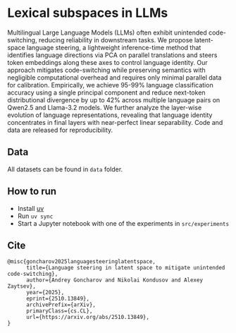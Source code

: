 # Lexical subspaces in LLMs

Multilingual Large Language Models (LLMs) often exhibit unintended code-switching, reducing reliability in downstream tasks. We propose latent-space language steering, a lightweight inference-time method that identifies language directions via PCA on parallel translations and steers token embeddings along these axes to control language identity. Our approach mitigates code-switching while preserving semantics with negligible computational overhead and requires only minimal parallel data for calibration. Empirically, we achieve 95-99\% language classification accuracy using a single principal component and reduce next-token distributional divergence by up to 42\% across multiple language pairs on Qwen2.5 and Llama-3.2 models. We further analyze the layer-wise evolution of language representations, revealing that language identity concentrates in final layers with near-perfect linear separability. Code and data are released for reproducibility.

## Data

All datasets can be found in `data` folder.

## How to run

- Install [uv](https://docs.astral.sh/uv/)
- Run `uv sync`
- Start a Jupyter notebook with one of the experiments in `src/experiments`

## Cite

```
@misc{goncharov2025languagesteeringlatentspace,
      title={Language steering in latent space to mitigate unintended code-switching}, 
      author={Andrey Goncharov and Nikolai Kondusov and Alexey Zaytsev},
      year={2025},
      eprint={2510.13849},
      archivePrefix={arXiv},
      primaryClass={cs.CL},
      url={https://arxiv.org/abs/2510.13849}, 
}
```
